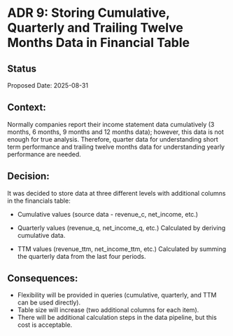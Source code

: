 # ADR 9: Storing Cumulative, Quarterly and Trailing Twelve Months Data in Financial Table

## Status
Proposed
Date: 2025-08-31

## Context:
Normally companies report their income statement data cumulatively (3 months, 6 months, 9 months and 12 months data); however, this data is not enough for true analysis. Therefore, quarter data for understanding short term performance and trailing twelve months data for understanding yearly performance are needed.

## Decision:
It was decided to store data at three different levels with additional columns in the financials table:

- Cumulative values ​​(source data - revenue_c, net_income, etc.)

- Quarterly values ​​(revenue_q, net_income_q, etc.)
Calculated by deriving cumulative data.

- TTM values ​​(revenue_ttm, net_income_ttm, etc.)
Calculated by summing the quarterly data from the last four periods.

## Consequences:
- Flexibility will be provided in queries (cumulative, quarterly, and TTM can be used directly).
- Table size will increase (two additional columns for each item).
- There will be additional calculation steps in the data pipeline, but this cost is acceptable.